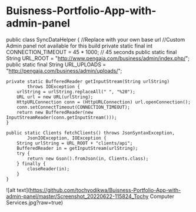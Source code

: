 # Buisness-Portfolio-App-with-admin-panel


public class SyncDataHelper {
//Replace with your own base url
//Custom Admin panel not available for this build
	private static final int CONNECTION_TIMEOUT = 45 * 1000; // 45 seconds
	public static final String URL_ROOT = "http://www.pengaja.com/business/admin/index.php/";
	public static final String URL_UPLOADS = "http://pengaja.com/business/admin/uploads/";

	private static BufferedReader getInputStream(String urlString)
			throws IOException {
		urlString = urlString.replaceAll(" ", "%20");
		URL url = new URL(urlString);
		HttpURLConnection conn = (HttpURLConnection) url.openConnection();
		conn.setConnectTimeout(CONNECTION_TIMEOUT);
		return new BufferedReader(new InputStreamReader(conn.getInputStream()));
	}

	public static Clients fetchClients() throws JsonSyntaxException,
			JsonIOException, IOException {
		String urlString = URL_ROOT + "clients/api";
		BufferedReader in = getInputStream(urlString);
		try {
			return new Gson().fromJson(in, Clients.class);
		} finally {
			closeReader(in);
		}
	}

![alt text](https://github.com/tochyodikwa/Buisness-Portfolio-App-with-admin-panel/master/Screenshot_20220622-115824_Tochy Computer Services.jpg?raw=true)
